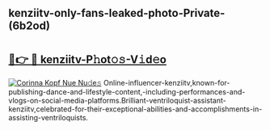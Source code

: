 ## kenziitv-only-fans​-leaked-photo​-Private-(6b2od)


# <h2><a href="https://mediaupload.pro?title=kenziitv&ref=git">🔗👉 🔴 kenziitv-P𝚑ot𝚘𝚜-V𝚒d𝚎o</a></h2>

[![Corinna Kopf Nue Nu𝚍e𝚜](https://i.imgur.com/0qMVB7G.gif)](https://mediaupload.pro?title=kenziitv&ref=git)
Online-influencer-kenziitv,known-for-publishing-dance-and-lifestyle-content,-including-performances-and-vlogs-on-social-media-platforms.Brilliant-ventriloquist-assistant-kenziitv,celebrated-for-their-exceptional-abilities-and-accomplishments-in-assisting-ventriloquists.  